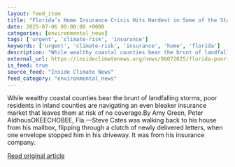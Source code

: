```yaml
---
layout: feed_item
title: "Florida’s Home Insurance Crisis Hits Hardest in Some of the State’s Poorest Counties"
date: 2025-07-06 09:00:00 +0000
categories: [environmental_news]
tags: ['urgent', 'climate-risk', 'insurance']
keywords: ['urgent', 'climate-risk', 'insurance', 'home', 'florida']
description: "While wealthy coastal counties bear the brunt of landfalling storms, poor residents in inland counties are navigating an even bleaker insurance market that l..."
external_url: https://insideclimatenews.org/news/06072025/florida-poor-inland-counties-home-insurance-crisis/
is_feed: true
source_feed: "Inside Climate News"
feed_category: "environmental_news"
---
```


While wealthy coastal counties bear the brunt of landfalling storms, poor residents in inland counties are navigating an even bleaker insurance market that leaves them at risk of no coverage.By Amy Green, Peter AldhousOKEECHOBEE, Fla.—Steve Cates was walking back to his house from his mailbox, flipping through a clutch of newly delivered letters, when one envelope stopped him in his driveway. It was from his insurance company.

[Read original article](https://insideclimatenews.org/news/06072025/florida-poor-inland-counties-home-insurance-crisis/)
